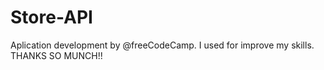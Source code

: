 # Store-API
Aplication development by @freeCodeCamp. I used for improve my skills. THANKS SO MUNCH!!
